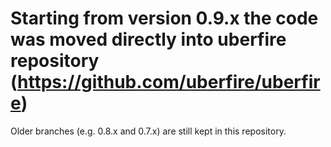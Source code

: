Starting from version 0.9.x the code was moved directly into uberfire repository (https://github.com/uberfire/uberfire)
=======================================================================================================================

Older branches (e.g. 0.8.x and 0.7.x) are still kept in this repository.
